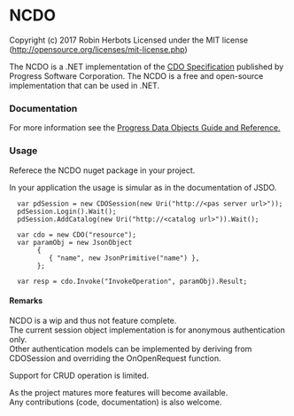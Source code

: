 # NCDO
Copyright (c) 2017 Robin Herbots Licensed under the MIT license (http://opensource.org/licenses/mit-license.php)  
  
The NCDO is a .NET implementation of the <a href="https://github.com/CloudDataObject/CDO">CDO Specification</a> published by Progress Software Corporation. 
The NCDO is a free and open-source implementation that can be used in .NET. 

### Documentation
For more information see the <a href="https://documentation.progress.com/output/pdo">Progress Data Objects Guide and Reference.</a>

### Usage
Referece the NCDO nuget package in your project.

In your application the usage is simular as in the documentation of JSDO.

```
  var pdSession = new CDOSession(new Uri("http://<pas server url>"));
  pdSession.Login().Wait();
  pdSession.AddCatalog(new Uri("http://<catalog url>")).Wait();
            
  var cdo = new CDO("resource");
  var paramObj = new JsonObject
       {
          { "name", new JsonPrimitive("name") },
       };
  
  var resp = cdo.Invoke("InvokeOperation", paramObj).Result;
```


#### Remarks

NCDO is a wip and thus not feature complete.  
The current session object implementation is for anonymous authentication only.  
Other authentication models can be implemented by deriving from CDOSession and overriding the OnOpenRequest function.

Support for CRUD operation is limited.

As the project matures more features will become available.  
Any contributions (code, documentation) is also welcome. 
